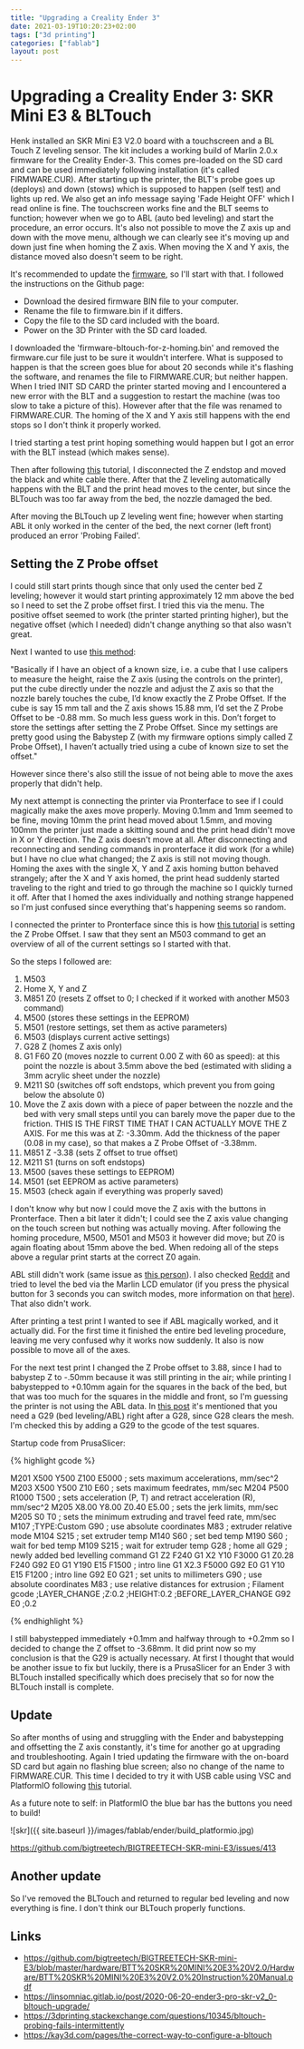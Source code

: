 ```yaml
---
title: "Upgrading a Creality Ender 3"
date: 2021-03-19T10:20:23+02:00
tags: ["3d printing"]
categories: ["fablab"]
layout: post
---
```


# Upgrading a Creality Ender 3: SKR Mini E3 & BLTouch
Henk installed an SKR Mini E3 V2.0 board with a touchscreen and a BL Touch Z leveling sensor. The kit includes a working build of Marlin 2.0.x firmware for the Creality Ender-3. This comes pre-loaded on the SD card and can be used immediately following installation (it's called FIRMWARE.CUR). After starting up the printer, the BLT's probe goes up (deploys) and down (stows) which is supposed to happen (self test) and lights up red. We also get an info message saying 'Fade Height OFF' which I read online is fine. The touchscreen works fine and the BLT seems to function; however when we go to ABL (auto bed leveling) and start the procedure, an error occurs. It's also not possible to move the Z axis up and down with the move menu, although we can clearly see it's moving up and down just fine when homing the Z axis. When moving the X and Y axis, the distance moved also doesn't seem to be right.

It's recommended to update the [firmware](https://github.com/bigtreetech/BIGTREETECH-SKR-mini-E3/tree/master/firmware/V2.0), so I'll start with that. I followed the instructions on the Github page:

- Download the desired firmware BIN file to your computer.
- Rename the file to firmware.bin if it differs.
- Copy the file to the SD card included with the board.
- Power on the 3D Printer with the SD card loaded.

 I downloaded the 'firmware-bltouch-for-z-homing.bin' and removed the firmware.cur file just to be sure it wouldn't interfere. What is supposed to happen is that the screen goes blue for about 20 seconds while it's flashing the software, and renames the file to FIRMWARE.CUR; but neither happen. When I tried INIT SD CARD the printer started moving and I encountered a new error with the BLT and a suggestion to restart the machine (was too slow to take a picture of this). However after that the file was renamed to FIRMWARE.CUR. The homing of the X and Y axis still happens with the end stops so I don't think it properly worked.

 I tried starting a test print hoping something would happen but I got an error with the BLT instead (which makes sense).

 Then after following [this](https://www.instructables.com/Install-BL-Touch-on-Ender-3-With-SKR-Board/) tutorial, I disconnected the Z endstop and moved the black and white cable there. After that the Z leveling automatically happens with the BLT and the print head moves to the center, but since the BLTouch was too far away from the bed, the nozzle damaged the bed.

 After moving the BLTouch up Z leveling went fine; however when starting ABL it only worked in the center of the bed, the next corner (left front) produced an error 'Probing Failed'.

## Setting the Z Probe offset
 I could still start prints though since that only used the center bed Z leveling; however it would start printing approximately 12 mm above the bed so I need to set the Z probe offset first. I tried this via the menu. The positive offset seemed to work (the printer started printing higher), but the negative offset (which I needed) didn't change anything so that also wasn't great.

Next I wanted to use [this method](https://blog.gruby.com/2020/01/05/installing-a-bltouch-on-an-ender-3-pro/):

"Basically if I have an object of a known size, i.e. a cube that I use calipers to measure the height, raise the Z axis (using the controls on the printer), put the cube directly under the nozzle and adjust the Z axis so that the nozzle barely touches the cube, I’d know exactly the Z Probe Offset. If the cube is say 15 mm tall and the Z axis shows 15.88 mm, I’d set the Z Probe Offset to be -0.88 mm. So much less guess work in this. Don’t forget to store the settings after setting the Z Probe Offset. Since my settings are pretty good using the Babystep Z (with my firmware options simply called Z Probe Offset), I haven’t actually tried using a cube of known size to set the offset."

However since there's also still the issue of not being able to move the axes properly that didn't help.

My next attempt is connecting the printer via Pronterface to see if I could magically make the axes move properly. Moving 0.1mm and 1mm seemed to be fine, moving 10mm the print head moved about 1.5mm, and moving 100mm the printer just made a skitting sound and the print head didn't move in X or Y direction. The Z axis doesn't move at all. After disconnecting and reconnecting and sending commands in pronterface it did work (for a while) but I have no clue what changed; the Z axis is still not moving though. Homing the axes with the single X, Y and Z axis homing button behaved strangely; after the X and Y axis homed, the print head suddenly started traveling to the right and tried to go through the machine so I quickly turned it off. After that I homed the axes individually and nothing strange happened so I'm just confused since everything that's happening seems so random.

I connected the printer to Pronterface since this is how [this tutorial](https://www.youtube.com/watch?v=y_1Kg45APko) is setting the Z Probe Offset. I saw that they sent an M503 command to get an overview of all of the current settings so I started with that.

So the steps I followed are:
1. M503
2. Home X, Y and Z
3. M851 Z0 (resets Z offset to 0; I checked if it worked with another M503 command)
4. M500 (stores these settings in the EEPROM)
5. M501 (restore settings, set them as active parameters)
6. M503 (displays current active settings)
7. G28 Z (homes Z axis only)
8. G1 F60 Z0 (moves nozzle to current 0.00 Z with 60 as speed): at this point the nozzle is about 3.5mm above the bed (estimated with sliding a 3mm acrylic sheet under the nozzle)
9. M211 S0 (switches off soft endstops, which prevent you from going below the absolute 0)
10. Move the Z axis down with a piece of paper between the nozzle and the bed with very small steps until you can barely move the paper due to the friction. THIS IS THE FIRST TIME THAT I CAN ACTUALLY MOVE THE Z AXIS. For me this was at Z: -3.30mm. Add the thickness of the paper (0.08 in my case), so that makes a Z Probe Offset of -3.38mm.
11. M851 Z -3.38 (sets Z offset to true offset)
12. M211 S1 (turns on soft endstops)
13. M500 (saves these settings to EEPROM)
14. M501 (set EEPROM as active parameters)
15. M503 (check again if everything was properly saved)

I don't know why but now I could move the Z axis with the buttons in Pronterface. Then a bit later it didn't; I could see the Z axis value changing on the touch screen but nothing was actually moving. After following the homing procedure, M500, M501 and M503 it however did move; but Z0 is again floating about 15mm above the bed. When redoing all of the steps above a regular print starts at the correct Z0 again.

ABL still didn't work (same issue as [this person](https://3dprinting.stackexchange.com/questions/15923/ender-3-pro-with-bltouch-partially-completes-abl-sequence-then-locks-up)). I also checked [Reddit](https://www.reddit.com/r/BIGTREETECH/comments/issq6g/trouble_with_skr_mini_e3_v2_and_abl/) and tried to level the bed via the Marlin LCD emulator (if you press the physical button for 3 seconds you can switch modes, more information on that [here](https://crosslink.io/2020/06/12/skr-1-3-1-4-tft35-display-installation-and-marlin-2-0-configuration/)). That also didn't work. 

After printing a test print I wanted to see if ABL magically worked, and it actually did. For the first time it finished the entire bed leveling procedure, leaving me very confused why it works now suddenly. It also is now possible to move all of the axes. 

For the next test print I changed the Z Probe offset to 3.88, since I had to babystep Z to -.50mm because it was still printing in the air; while printing I babystepped to +0.10mm again for the squares in the back of the bed, but that was too much for the squares in the middle and front, so I'm guessing the printer is not using the ABL data. In [this post](https://www.reddit.com/r/BIGTREETECH/comments/issq6g/trouble_with_skr_mini_e3_v2_and_abl/) it's mentioned that you need a G29 (bed leveling/ABL) right after a G28, since G28 clears the mesh. I'm checked this by adding a G29 to the gcode of the test squares.

Startup code from PrusaSlicer:

{% highlight gcode %}

M201 X500 Y500 Z100 E5000 ; sets maximum accelerations, mm/sec^2
M203 X500 Y500 Z10 E60 ; sets maximum feedrates, mm/sec
M204 P500 R1000 T500 ; sets acceleration (P, T) and retract acceleration (R), mm/sec^2
M205 X8.00 Y8.00 Z0.40 E5.00 ; sets the jerk limits, mm/sec
M205 S0 T0 ; sets the minimum extruding and travel feed rate, mm/sec
M107
;TYPE:Custom
G90 ; use absolute coordinates
M83 ; extruder relative mode
M104 S215 ; set extruder temp
M140 S60 ; set bed temp
M190 S60 ; wait for bed temp
M109 S215 ; wait for extruder temp
G28 ; home all
G29 ; newly added bed levelling command
G1 Z2 F240
G1 X2 Y10 F3000
G1 Z0.28 F240
G92 E0
G1 Y190 E15 F1500 ; intro line
G1 X2.3 F5000
G92 E0
G1 Y10 E15 F1200 ; intro line
G92 E0
G21 ; set units to millimeters
G90 ; use absolute coordinates
M83 ; use relative distances for extrusion
; Filament gcode
;LAYER_CHANGE
;Z:0.2
;HEIGHT:0.2
;BEFORE_LAYER_CHANGE
G92 E0
;0.2

{% endhighlight %}

I still babystepped immediately +0.1mm and halfway through to +0.2mm so I decided to change the Z offset to -3.68mm. It did print now so my conclusion is that the G29 is actually necessary. At first I thought that would be another issue to fix but luckily, there is a PrusaSlicer for an Ender 3 with BLTouch installed specifically which does precisely that so for now the BLTouch install is complete.

## Update
So after months of using and struggling with the Ender and babystepping and offsetting the Z axis constantly, it's time for another go at upgrading and troubleshooting. Again I tried updating the firmware with the on-board SD card but again no flashing blue screen; also no change of the name to FIRMWARE.CUR. This time I decided to try it with USB cable using VSC and PlatformIO following [this](https://www.youtube.com/watch?v=GQlAN88ebNM) tutorial.

As a future note to self: in PlatformIO the blue bar has the buttons you need to build!

![skr]({{ site.baseurl }}/images/fablab/ender/build_platformio.jpg)

<!-- to do: add pictures of wiring etc -->

<https://github.com/bigtreetech/BIGTREETECH-SKR-mini-E3/issues/413>

## Another update
So I've removed the BLTouch and returned to regular bed leveling and now everything is fine. I don't think our BLTouch properly functions.

## Links
- <https://github.com/bigtreetech/BIGTREETECH-SKR-mini-E3/blob/master/hardware/BTT%20SKR%20MINI%20E3%20V2.0/Hardware/BTT%20SKR%20MINI%20E3%20V2.0%20Instruction%20Manual.pdf>
- <https://linsomniac.gitlab.io/post/2020-06-20-ender3-pro-skr-v2_0-bltouch-upgrade/>
- <https://3dprinting.stackexchange.com/questions/10345/bltouch-probing-fails-intermittently>
- <https://kay3d.com/pages/the-correct-way-to-configure-a-bltouch>